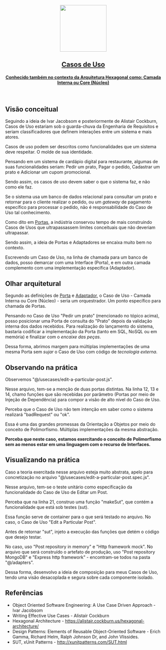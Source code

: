 <p align="center">
  <a href="https://pedromoraisf.medium.com">
    <img src="https://ouch-cdn2.icons8.com/W4rsar4DB9mqC4ftdCnIwiup-9uaGC1LT-aHrnJKuQg/rs:fit:610:580/czM6Ly9pY29uczgu/b3VjaC1wcm9kLmFz/c2V0cy9wbmcvMzAz/LzY3YjNiMmY5LTQ2/N2YtNGYxNi1hYzYw/LWE3NjUwYTI3NTUw/Zi5wbmc.png" height="150">
    <h2 align="center">Casos de Uso</h2>
    <h4 align="center">Conhecido também no contexto da Arquitetura Hexagonal como: Camada Interna ou Core (Núcleo)</h4>
  </a>
</p>
<br />

## Visão conceitual

Seguindo a ideia de Ivar Jacobsom e posteriormente de Alistair Cockburn, Casos de Uso estariam sob o guarda-chuva da Engenharia de Requisitos e seriam classificadores que definem interações entre um sistema e mais atores.

Casos de uso podem ser descritos como funcionalidades que um sistema deve respeitar. O molde de sua identidade.

Pensando em um sistema de cardápio digital para restaurante, algumas de suas funcionalidades seriam: Pedir um prato, Pagar o pedido, Cadastrar um prato e Adicionar um cupom promocional.

Sendo assim, os casos de uso devem saber o que o sistema faz, e não como ele faz.

Se o sistema usa um banco de dados relacional para consultar um prato e retornar para o cliente realizar o pedido, ou um _gateway_ de pagamento específico para processar o pedido, não é responsabilidade do Caso de Uso tal conhecimento.

Como dito em [Portas](./../ports/readme-pt-BR.md), a indústria conservou tempo de mais construindo Casos de Usos que ultrapassassem limites conceituais que não deveriam ultrapassar.

Sendo assim, a ideia de Portas e Adaptadores se encaixa muito bem no contexto.

Escrevendo um Caso de Uso, na linha de chamada para um banco de dados, posso demarcar com uma Interface (Porta), e em outra camada complemento com uma implementação específica (Adaptador).

## Olhar arquitetural

Segundo as definições de [Porta](./../ports/readme-pt-BR.md) e [Adaptador](./../adapters/readme-pt-BR.md), o Caso de Uso - Camada Interna ou Core (Núcleo) - seria um orquestrador. Um ponto específico para chamada de Portas.

Pensando no Caso de Uso "Pedir um prato" (mencionado no tópico acima), posso posicionar uma Porta de consulta do "Prato" depois da validação interna dos dados recebidos. Para realização do lançamento do sistema, bastaria codificar a implementação da Porta (tanto em SQL, NoSQL ou em memória) e finalizar com o _encaixe das peças_.

Dessa forma, abrimos margem para múltiplas implementações de uma mesma Porta sem _sujar_ o Caso de Uso com código de _tecnologia externa_.

## Observando na prática

Observemos "@/usecases/edit-a-particular-post.js".

Nesse arquivo, tem-se a menção de duas portas distintas. Na linha 12, 13 e 14, chamo funções que são recebidas por parâmetro (Portas por meio de Injeção de Dependência) para compor a visão de alto nível do Caso de Uso.

Perceba que o Caso de Uso não tem intenção em saber como o sistema realizará "badRequest" ou "ok".

Essa é uma das grandes promessas da Orientação a Objetos por meio do conceito de Polimorfismo. Múltiplas implementações da mesma abstração.

**Perceba que neste caso, estamos exercitando o conceito de Polimorfismo sem ao menos estar em uma linguagem com o recurso de Interfaces.**

## Visualizando na prática

Caso a teoria exercitada nesse arquivo esteja muito abstrata, apelo para concretização no arquivo "@/usecases/edit-a-particular-post.spec.js".

Nesse arquivo, tem-se o teste unitário como especificação da funcionalidade do Caso de Uso de Editar um Post.

Perceba que na linha 21, construo uma função "makeSut", que contém a funcionalidade que está sob testes (sut).

Essa função serve de container para o que será testado no arquivo. No caso, o Caso de Uso "Edit a Particular Post".

Antes de retornar "sut", injeto a execução das funções que detém o código que desejo testar.

No caso, uso "Post repository in memory" e "Http framework mock". No arquivo que será construído o artefato de produção, uso "Post repository MongoDB" e "Express http framework" - encontram-se todos na pasta "@/adapters".

Dessa forma, desenvolvo a ideia de composição para meus Casos de Uso, tendo uma visão desacoplada e segura sobre cada componente isolado.

## Referências

- Object Oriented Software Engineering: A Use Case Driven Approach - Ivar Jacobsom
- Writing Effective Use Cases - Alistair Cockburn
- Hexagonal Architecture - <a href="https://alistair.cockburn.us/hexagonal-architecture/">https://alistair.cockburn.us/hexagonal-architecture/</a>
- Design Patterns: Elements of Reusable Object-Oriented Software - Erich Gamma, Richard Helm, Ralph Johnson Dr, and John Vlissides.
- SUT, xUnit Patterns - <a href="http://xunitpatterns.com/SUT.html">http://xunitpatterns.com/SUT.html</a>